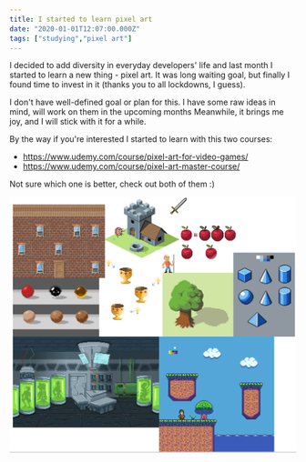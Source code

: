 ```yaml
---
title: I started to learn pixel art
date: "2020-01-01T12:07:00.000Z"
tags: ["studying","pixel art"]
---
```


I decided to add diversity in everyday developers' life and last month I started to learn a new thing - pixel art.
It was long waiting goal, but finally I found time to invest in it (thanks you to all lockdowns, I guess). 

<!-- end -->

I don't have well-defined goal or plan for this.
I have some raw ideas in mind, will work on them in the upcoming months
Meanwhile, it brings me joy, and I will stick with it for a while.

By the way if you're interested I started to learn with this two courses:

* https://www.udemy.com/course/pixel-art-for-video-games/
* https://www.udemy.com/course/pixel-art-master-course/

Not sure which one is better, check out both of them :)

![pixel art](pixel-art.png)

